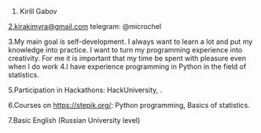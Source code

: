 1. Kirill Gabov

2.kirakimyra@gmail.com telegram: @microchel

3.My main goal is self-development. I always want to learn a lot and put my knowledge into practice. I want to turn my programming experience into creativity. For me it is important that my time be spent with pleasure even when I do work
4.I have experience programming in Python in the field of statistics.

5.Participation in Hackathons: HackUniversity, .

6.Courses on https://stepik.org/: Python programming, Basics of statistics.

7.Basic English (Russian University level)
